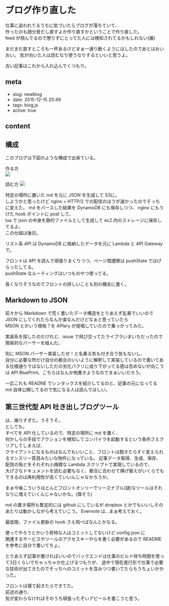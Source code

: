 # ブログ作り直した

仕事に追われてるうちに気づいたらブログが落ちていて、  
作ったのも随分昔だし直すよか作り直すかということで作り直した。  
feed が飛んでるので懲りずにとってた人には検知されてるかもしれない(誰)

まだまだ直すところも一杯あるけどまぁ一通り動くようにはしたのであとはおいおい。
気が向いた人は読むなり使うなりするといいと思うよ。

古い記事はこれから入れ込んでくつもり。

## meta

- slug: newblog
- date: 2015-12-15 20:49
- tags: blog,js
- active: true

## content

## 構成

このブログは下図のような構成で出来ている。

作る方  
![](/resources/images/entry.png)

読む方
![](/resources/images/get.png)


特定の場所に置いた md を元に JSON を生成して S3に。  
しようかと思ったけど nginx + HTTP/2 での配信のほうが速かったのでそっちに変えた。
md をパースした結果を DynamoDB にも保存しつつ、 nginx にもうけた hook ポイントに post して、  
lua で json の中身を静的ファイルとして生成して ec2 内のストレージに保存してるよ。  
この仕組は後日。

リスト系 API は DynamoDB に格納したデータを元に Lambda と API Gateway で。  

フロントは API を読んで頑張りまくりつつ、ページ間遷移は pushState でほげらったしてる。  
pushState なルーティングはいつものやつ使ってる。

長くなりそうなのでフロントの詳しいことも別の機会に書く。

## Markdown to JSON

前々から Markdown で荒く書いたデータ構造をとりあえず乱暴でいいので JSON にしてくれたらなんか楽なんだけどなぁと思っていたら  
MSON とかいう規格？を APIary が提唱していたので乗っかってみた。

実装系を探したのだけれど、issue で飛び交ってたライブラいまいちだったので簡易的なパーサーを組んだ。

別に MSON パーサー実装したぜ！と名乗る気も付き合う気もないし、  
自分に必要な所だけ自分の都合のいいように解釈して実装しているので書いてある仕様通りではないしただの劣化パクリに成り下がってる感は否めないが向こうは API BluePrint、こちらはなんか物書きようなのでまぁいいだろう。

一応これも READNE でシンタックスを紹介してるのと、記事の元になってる md 自体公開してるので気になる人は読んでほしい。

## 第三世代型 API 吐き出しブログツール

は、煽りすぎた。うそうそ。  
としても。  
すべてを API 化しているので、特定の場所に md を置く、  
何かしらの手段でアクションを検知してコンパイラを起動するという条件さえクリアしてしまえば、  
クライアントになるものはなんでもいいこと、フロントは飽きたらすぐ変えられるマンスリー賃貸みたいな物件になっている。
記事データ取得、生成、保存、配信の殆どをそれぞれ小規模な Lambda スクリプトで実現しているので、  
大げさなドキュメントを読む必要もなく、都合に合わせて挿げ替えがいくらでもできるのは再利用性が高くていいんじゃなかろうか。

まぁ今後こういうほとんどフロントオンリーでリーズナブル(謎)なツールはそれなりに増えていくんじゃないかな。(偉そう)

md の置き場所も暫定的には github にしているが dropbox とかでもいいしそのあたりは動かしながら考えていこう。
Evernote は…まぁ考えておく。

最低限、ファイル更新の hook さえ飛べばなんとかなる。


使ってやろうとかいう奇特な人はコミットしてないけど config.json に  
関連するサービスやツールのアクセスキーやらを書く必要があるので README を参考に自分で書いてちょ。

とりあえず記事が書ければいいのでバックエンドは仕事のビルド待ち時間を使って3日くらいでちゃっちゃか仕上げるつもりが、
途中で現在進行形で仕事で必要な技術が出てきたのでそっちへのコミットを含みつつ書いてたらもうちょいかかった。

フロントは寝て起きたらできてた。  
前述の通り、  
気が変わらなければそのうち頑張ったぞいアピールを書こうと思う。
